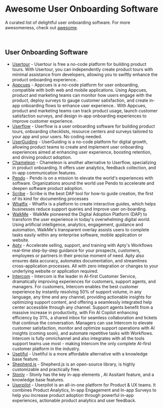 # Awesome User Onboarding Software  
A curated list of delightful user onboarding software. For more awesomeness, check out [awesome](https://github.com/usertour/awesome-onboarding).

<br/>

## User Onboarding Software

- [Usertour](https://www.usertour.io/) - Usertour is free a no-code platform for building product tours. With Usertour, you can independently create product tours with minimal assistance from developers, allowing you to swiftly enhance the product onboarding experience..
- [Appcues](https://www.appcues.com/) - Appcues is a no-code platform for user onboarding, compatible with both web and mobile applications. Using Appcues, product and marketing teams can monitor how users engage with the product, deploy surveys to gauge customer satisfaction, and create in-app onboarding flows to enhance user experience..
With Appcues, product and marketing teams can track product usage, launch customer satisfaction surveys, and design in-app onboarding experiences to improve customer experience.
- [Userflow](https://userflow.com/) - Userflow is a user onboarding software for building product tours, onboarding checklists, resource centers and surveys tailored to your app and your users. No coding needed.
- [UserGuiding](https://userguiding.com/) - UserGuiding is a no-code platform for digital growth, allowing product teams to create and implement user onboarding experiences aimed at enhancing user experience, boosting retention, and driving product adoption.
- [Chameleon](https://www.chameleon.io/) - Chameleon is another alternative to Userflow, specializing in product onboarding. It offers user analytics, feedback collection, and in-app communication features.
- [Pendo](https://www.pendo.io/) - Pendo is on a mission to elevate the world's experiences with software. Organizations around the world use Pendo to accelerate and deepen software product adoption.
- [Scribe](https://scribehow.com/) -  Scribe is the best DAP tool for how-to guide creation, the first of its kind for documenting processes
- [Whatfix](https://whatfix.com/) - Whatfix is a platform to create interactive guides, which helps businesses reduce support queries and improve user on-boarding.
- [WalkMe](https://www.walkme.com/) - WalkMe pioneered the Digital Adoption Platform (DAP) to transform the user experience in today's overwhelming digital world. Using artificial intelligence, analytics, engagement, guidance and automation, WalkMe's transparent overlay assists users to complete tasks easily within any enterprise software, mobile application or website.
- [Apty](https://www.apty.io/) - Accelerate selling, support, and training with Apty's Workflows real-time step-by-step guidance for your prospects, customers, employees or partners in their precise moment of need. Apty also ensures data accuracy, automates documentation, and streamlines cross-application processes. All with zero integration or changes to your underlying website or application required.
- [Intercom](https://www.intercom.com/) - Intercom is the leader in AI-first Customer Service, dramatically improving experiences for customers, support agents, and managers. For customers, Intercom enables the best customer experience by instantly resolving 50% of support volume, in any language, any time and any channel, providing actionable insights for optimizing support content, and offering a seamlessly integrated help center accessible through any channel. Support agents benefit from a massive increase in productivity, with Fin AI Copilot enhancing efficiency by 31%, a shared inbox for seamless collaboration and tickets that continue the conversation. Managers can use Intercom to elevate customer satisfaction, monitor and optimize support operations with AI insights (coming soon), and automate repetitive tasks with Workflows. Intercom is fully omnichannel and also integrates with all the tools support teams use most - making Intercom the only complete AI-first customer platform in the industry.
- [Usetiful](https://www.usetiful.com/) - Usetiful is a more affordable alternative with a knowledge base feature. 
- [Shepherd.js](https://shepherdjs.dev/) - Shepherd.js is an open-source library, is highly customizable and practically free.
- [Stonly](https://stonly.com/) - Stonly has the key in-app elements , AI Assitant feature, and a knowledge base features.
- [Userpilot](https://userpilot.com/) - Userpilot is an all-in-one platform for Product & UX teams. It combines Product Analytics, In-app Engagement and In-app Surveys to help you increase product adoption through powerful in-app experiences, actionable product analytics and user feedback. 




